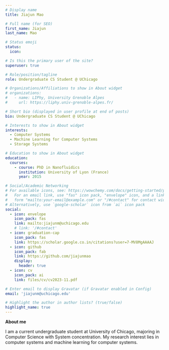 ```yaml
---
# Display name
title: Jiajun Mao

# Full name (for SEO)
first_name: Jiajun
last_name: Mao

# Status emoji
status:
  icon:

# Is this the primary user of the site?
superuser: true

# Role/position/tagline
role: Undergraduate CS Student @ UChicago

# Organizations/Affiliations to show in About widget
# organizations:
#   - name: LIPhy, University Grenoble Alpes
#     url: https://liphy.univ-grenoble-alpes.fr/

# Short bio (displayed in user profile at end of posts)
bio: Undergraduate CS Student @ UChicago

# Interests to show in About widget
interests:
  - Computer Systems
  - Machine Learning for Computer Systems
  - Storage Systems

# Education to show in About widget
education:
  courses:
    - course: PhD in Nanofluidics
      institution: University of Lyon (France)
      year: 2015

# Social/Academic Networking
# For available icons, see: https://wowchemy.com/docs/getting-started/page-builder/#icons
#   For an email link, use "fas" icon pack, "envelope" icon, and a link in the
#   form "mailto:your-email@example.com" or "/#contact" for contact widget.
# Alternatively, use `google-scholar` icon from `ai` icon pack
social:
  - icon: envelope
    icon_pack: fas
    link: mailto:jiajunm@uchicago.edu
    # link: '/#contact'
  - icon: graduation-cap
    icon_pack: fas
    link: https://scholar.google.co.in/citations?user=7-MV8MgAAAAJ
  - icon: github
    icon_pack: fab
    link: https://github.com/jiajunmao
    display:
      header: true
  - icon: cv
    icon_pack: ai
    link: files/cv/cv2023-11.pdf

# Enter email to display Gravatar (if Gravatar enabled in Config)
email: 'jiajunm@uchicago.edu'

# Highlight the author in author lists? (true/false)
highlight_name: true
---
```


**About me**

I am a current undergraduate student at University of Chicago, majoring in Computer Science with System concentration. My research interest lies in computer systems and machine learning for computer systems.